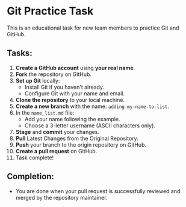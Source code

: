 # Git Practice Task

This is an educational task for new team members to practice Git and GitHub.

## Tasks:

1. **Create a GitHub account** using **your real name**.
2. **Fork** the repository on GitHub.
3. **Set up Git** locally:
    - Install Git if you haven't already.
    - Configure Git with your name and email.
4. **Clone the repository** to your local machine.
5. **Create a new branch** with the name: `adding-my-name-to-list`.
6. In the `name_list.md` file:
    - Add your name following the example.
    - Choose a 3-letter username (ASCII characters only).
7. **Stage** and **commit** your changes.
8. **Pull** Latest Changes from the Original Repository.
9. **Push** your branch to the origin repository on GitHub.
10. **Create a pull request** on GitHub.
11. Task complete!

## Completion:
- You are done when your pull request is successfully reviewed and merged by the repository maintainer.
